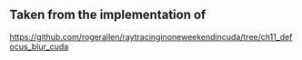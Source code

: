 ## Taken from the implementation of

https://github.com/rogerallen/raytracinginoneweekendincuda/tree/ch11_defocus_blur_cuda